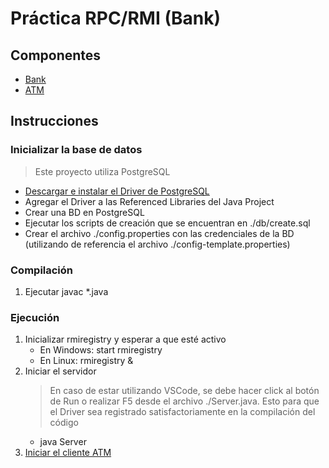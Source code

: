 # Práctica RPC/RMI (Bank)

## Componentes

- [Bank](https://github.com/albasanchez/javarmi-bank)
- [ATM](https://github.com/albasanchez/javarmi-atm)

## Instrucciones

### Inicializar la base de datos

> Este proyecto utiliza PostgreSQL

- [Descargar e instalar el Driver de PostgreSQL](https://codigoxules.org/conectar-postgresql-utilizando-driver-jdbc-java-postgresql-jdbc/)
- Agregar el Driver a las Referenced Libraries del Java Project
- Crear una BD en PostgreSQL
- Ejecutar los scripts de creación que se encuentran en ./db/create.sql
- Crear el archivo ./config.properties con las credenciales de la BD (utilizando de referencia el archivo ./config-template.properties)

### Compilación

1. Ejecutar javac \*.java

### Ejecución

1. Inicializar rmiregistry y esperar a que esté activo
   - En Windows: start rmiregistry
   - En Linux: rmiregistry &
2. Iniciar el servidor
   > En caso de estar utilizando VSCode, se debe hacer click al botón de Run o realizar F5 desde el archivo ./Server.java. Esto para que el Driver sea registrado satisfactoriamente en la compilación del código
   - java Server
3. [Iniciar el cliente ATM](https://github.com/albasanchez/javarmi-atm)
